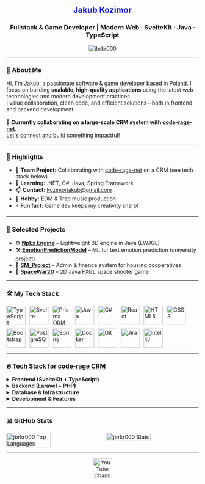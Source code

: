 <h2 align="center" style="color: blue;">Jakub Kozimor</h2>
<h3 align="center">Fullstack & Game Developer | Modern Web · SvelteKit · Java · TypeScript</h3>

<p align="center">
    <img src="https://komarev.com/ghpvc/?username=jbrkr000&label=Profile%20views&color=ff0000&style=flat" alt="jbrkr000"/>
</p>

---

<h3 align="left"><strong>👋 About Me</strong></h3>
<p align="left">
    Hi, I'm Jakub, a passionate software & game developer based in Poland. I focus on building <strong>scalable, high-quality applications</strong> using the latest web technologies and modern development practices.<br>
    I value collaboration, clean code, and efficient solutions—both in frontend and backend development.<br><br>
    <b>🚀 Currently collaborating on a large-scale CRM system with <a href="https://github.com/code-rage-net" target="_blank">code-rage-net</a></b>.<br>
    Let's connect and build something impactful!
</p>

---

<h3 align="left"><strong>🌟 Highlights</strong></h3>
<ul>
    <li>🤝 <strong>Team Project:</strong> Collaborating with <a href="https://github.com/code-rage-net" target="_blank">code-rage-net</a> on a CRM (see tech stack below)</li>
    <li>🌱 <strong>Learning:</strong> .NET, C#, Java, Spring Framework</li>
    <li>📫 <strong>Contact:</strong> <a href="mailto:kozimorjakub@gmail.com">kozimorjakub@gmail.com</a></li>
    <li>🎵 <strong>Hobby:</strong> EDM & Trap music production</li>
    <li>⚡ <strong>Fun fact:</strong> Game dev keeps my creativity sharp!</li>
</ul>

---

<h3 align="left"><strong>💼 Selected Projects</strong></h3>
<ul>
    <li>⚙️ <a href="https://github.com/JBRKR000/NpEx-Engine" target="_blank"><strong>NpEx Engine</strong></a> – Lightweight 3D engine in Java (LWJGL)</li>
    <li>🛠️ <a href="https://github.com/JBRKR000/EmotionPredictionModel" target="_blank"><strong>EmotionPredictionModel</strong></a> – ML for text emotion prediction (university project)</li>
    <li>📂 <a href="https://github.com/JBRKR000/SM_Project" target="_blank"><strong>SM_Project</strong></a> – Admin & finance system for housing cooperatives</li>
    <li>🚀 <a href="https://github.com/JBRKR000/SpaceWar2D" target="_blank"><strong>SpaceWar2D</strong></a> – 2D Java FXGL space shooter game</li>
</ul>

---

<h3 align="left"><strong>🛠️ My Tech Stack</strong></h3>
<div style="display: flex; flex-wrap: wrap; gap: 10px;">
    <img src="https://cdn.jsdelivr.net/gh/devicons/devicon@latest/icons/typescript/typescript-original.svg" alt="TypeScript" width="50" height="50">
    <img src="https://cdn.jsdelivr.net/gh/devicons/devicon@latest/icons/svelte/svelte-original.svg" alt="Svelte" width="50" height="50">
    <img src="https://cdn.jsdelivr.net/gh/devicons/devicon@latest/icons/prisma/prisma-original.svg" alt="Prisma ORM" width="50" height="50">
    <img src="https://cdn.jsdelivr.net/gh/devicons/devicon@latest/icons/java/java-original-wordmark.svg" alt="Java" width="50" height="50">
    <img src="https://cdn.jsdelivr.net/gh/devicons/devicon@latest/icons/csharp/csharp-original.svg" alt="C#" width="50" height="50">
    <img src="https://cdn.jsdelivr.net/gh/devicons/devicon@latest/icons/react/react-original-wordmark.svg" alt="React" width="50" height="50">
    <img src="https://cdn.jsdelivr.net/gh/devicons/devicon@latest/icons/html5/html5-plain-wordmark.svg" alt="HTML5" width="50" height="50">
    <img src="https://cdn.jsdelivr.net/gh/devicons/devicon@latest/icons/css3/css3-plain-wordmark.svg" alt="CSS3" width="50" height="50">
    <img src="https://cdn.jsdelivr.net/gh/devicons/devicon@latest/icons/bootstrap/bootstrap-original-wordmark.svg" alt="Bootstrap" width="50" height="50">
    <img src="https://cdn.jsdelivr.net/gh/devicons/devicon@latest/icons/postgresql/postgresql-plain-wordmark.svg" alt="PostgreSQL" width="50" height="50">
    <img src="https://cdn.jsdelivr.net/gh/devicons/devicon@latest/icons/spring/spring-original-wordmark.svg" alt="Spring" width="50" height="50">
    <img src="https://cdn.jsdelivr.net/gh/devicons/devicon@latest/icons/docker/docker-plain-wordmark.svg" alt="Docker" width="50" height="50">
    <img src="https://cdn.jsdelivr.net/gh/devicons/devicon@latest/icons/git/git-original.svg" alt="Git" width="50" height="50">
    <img src="https://cdn.jsdelivr.net/gh/devicons/devicon@latest/icons/jira/jira-original-wordmark.svg" alt="Jira" width="50" height="50">
    <img src="https://cdn.jsdelivr.net/gh/devicons/devicon@latest/icons/intellij/intellij-original.svg" alt="IntelliJ" width="50" height="50">
</div>

---

<h3 align="left"><strong>🔥 Tech Stack for <a href="https://github.com/code-rage-net" target="_blank">code-rage CRM</a></strong></h3>

<details>
<summary><strong>Frontend (SvelteKit + TypeScript)</strong></summary>

- Framework: SvelteKit (with TypeScript)
- Styling: Tailwind CSS (custom theme)
- UI Components: Lucide Svelte (icons)
- Fonts: Jost Variable, Baloo 2 Variable
- Build Tool: Vite
- HTTP Client: Axios
- Package Manager: npm

</details>

<details>
<summary><strong>Backend (Laravel + PHP)</strong></summary>

- Framework: Laravel (PHP)
- Authentication: Laravel Sanctum (SPA-ready)
- ORM: Eloquent
- Queue: Database-based job queue
- File Storage: Local/public & S3
- Package Manager: Composer

</details>

<details>
<summary><strong>Database & Infrastructure</strong></summary>

- Database: MySQL/MariaDB (multi-DB support)
- Sessions: Database session storage
- Cache: File & Redis
- Queue: Database driver
- Environment: .env configs
- CORS: Secure, frontend-backend ready

</details>

<details>
<summary><strong>Development & Features</strong></summary>

- Testing: Pest (PHP)
- Code Quality: EditorConfig, Prettier
- VCS: Git
- Responsive Design: Mobile-first, Tailwind CSS
- API: Stateful auth, CSRF, CORS
- File uploads: Local & S3 support
- Mail: SMTP, SES, Postmark etc.

</details>

---

<h3 align="left"><strong>📊 GitHub Stats</strong></h3>
<div style="display: flex; gap: 20px; justify-content: space-between;">
    <img src="https://github-readme-stats.vercel.app/api/top-langs?username=jbrkr000&show_icons=true&locale=en&layout=compact&bg_color=000000&text_color=ffffff" alt="jbrkr000 Top Languages" width="48%" />
    <img src="https://github-readme-stats.vercel.app/api?username=jbrkr000&show_icons=true&locale=en&bg_color=000000&text_color=ffffff" alt="jbrkr000 Stats" width="48%" />
</div>

---

<p align="center">
    <a href="https://www.youtube.com/@JBRKR" target="_blank">
        <img src="https://github.com/JBRKR000/JBRKR000/assets/119077506/418a6e5f-0974-4af4-96ad-517231585419" alt="YouTube Channel" width="50" height="50"/>
    </a>
</p>
